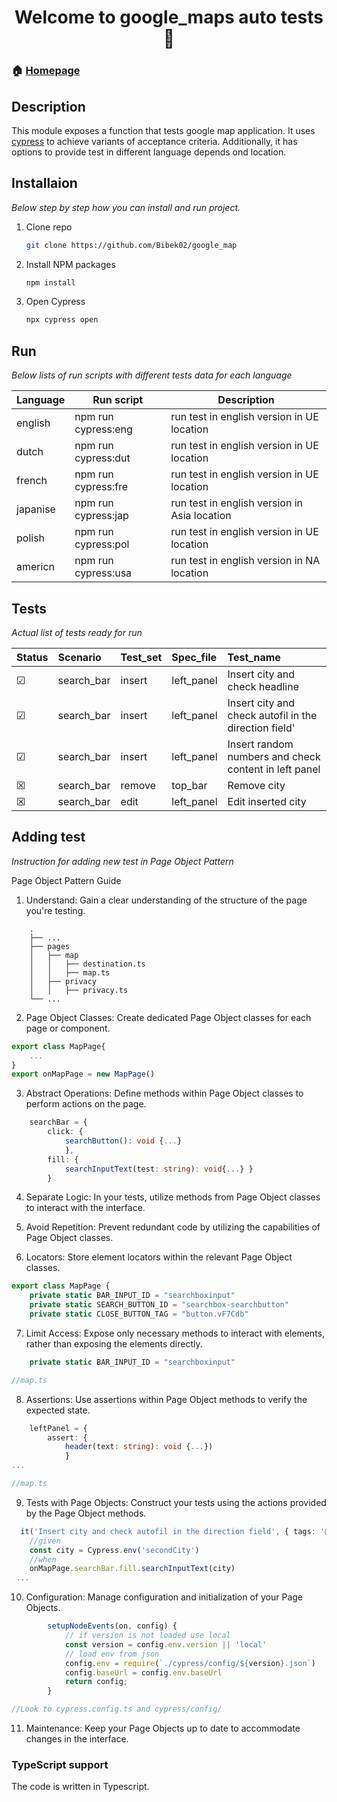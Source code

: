 <h1 align="center">Welcome to google_maps auto tests 🌄</h1>

### 🏠 [Homepage]()

## Description

This module exposes a function that tests google map application. It uses [cypress](https://github.com/cypress-io) to achieve variants of acceptance criteria.
Additionally, it has options to provide test in different language depends ond location.

## Installaion

_Below step by step how you can install and run project._

1. Clone repo
   ```sh
   git clone https://github.com/Bibek02/google_map
   ```
2. Install NPM packages
   ```sh
   npm install
   ```
3. Open Cypress
   ```sh
   npx cypress open
   ```

## Run
_Below lists of run scripts with different tests data for each language_

|Language        | Run script                                       | Description                                  |
|----------------|-------------------------------------------|----------------------------------------------|
|english         |npm run cypress:eng                        | run test in english version in UE location   |
|dutch           |npm run cypress:dut                        | run test in english version in UE location   |
|french          |npm run cypress:fre                        | run test in english version in UE location   |
|japanise        |npm run cypress:jap                        | run test in english version in Asia location |
|polish          |npm run cypress:pol                        | run test in english version in UE location   |
|americn         |npm run cypress:usa                        | run test in english version in NA location   |

## Tests
_Actual list of tests ready for run_

Status  |Scenario       | Test_set    | Spec_file    | Test_name
:------ | :------------ | :---------- | :----------- | :---------------------------------------------------
&#x2611;| search_bar    | insert      | left_panel   |Insert city and check headline
&#x2611;| search_bar    | insert      | left_panel   |Insert city and check autofil in the direction field'
&#x2611;| search_bar    | insert      | left_panel   |Insert random numbers and check content in left panel
&#x2612;| search_bar    | remove      | top_bar      |Remove city
&#x2612;| search_bar    | edit        | left_panel   |Edit inserted city

## Adding test
_Instruction for adding new test in Page Object Pattern_

Page Object Pattern Guide
1. Understand: Gain a clear understanding of the structure of the page you're testing.

```
    .
    ├── ...
    ├── pages
    │   ├── map
    │   │   ├── destination.ts
    │   │   ├── map.ts
    │   ├── privacy
    │   │   ├── privacy.ts
    └── ...
```
2. Page Object Classes: Create dedicated Page Object classes for each page or component.
```typescript
export class MapPage{
    ...
}
export onMapPage = new MapPage()
```
3. Abstract Operations: Define methods within Page Object classes to perform actions on the page.
```typescript
    searchBar = {
        click: {
            searchButton(): void {...}
            },
        fill: {
            searchInputText(test: string): void{...} }
        }
```
4. Separate Logic: In your tests, utilize methods from Page Object classes to interact with the interface.

5. Avoid Repetition: Prevent redundant code by utilizing the capabilities of Page Object classes.

6. Locators: Store element locators within the relevant Page Object classes.
```typescript
export class MapPage {
    private static BAR_INPUT_ID = "searchboxinput"
    private static SEARCH_BUTTON_ID = "searchbox-searchbutton"
    private static CLOSE_BUTTON_TAG = "button.vF7Cdb"
```

7. Limit Access: Expose only necessary methods to interact with elements, rather than exposing the elements directly.
```typescript
    private static BAR_INPUT_ID = "searchboxinput"

//map.ts
```
8. Assertions: Use assertions within Page Object methods to verify the expected state.
```typescript
    leftPanel = {
        assert: {
            header(text: string): void {...})
            }
...

//map.ts
```
9. Tests with Page Objects: Construct your tests using the actions provided by the Page Object methods.
```typescript
  it('Insert city and check autofil in the direction field', { tags: '@happyPath' }, () => {
    //given
    const city = Cypress.env('secondCity')
    //when
    onMapPage.searchBar.fill.searchInputText(city)
 ...
```
10. Configuration: Manage configuration and initialization of your Page Objects.
```typescript
        setupNodeEvents(on, config) {
            // if version is not loaded use local
            const version = config.env.version || 'local'
            // load env from json
            config.env = require(`./cypress/config/${version}.json`)
            config.baseUrl = config.env.baseUrl
            return config;
        }

//Look to cypress.config.ts and cypress/config/
```
11. Maintenance: Keep your Page Objects up to date to accommodate changes in the interface.

### TypeScript support

The code is written in Typescript.